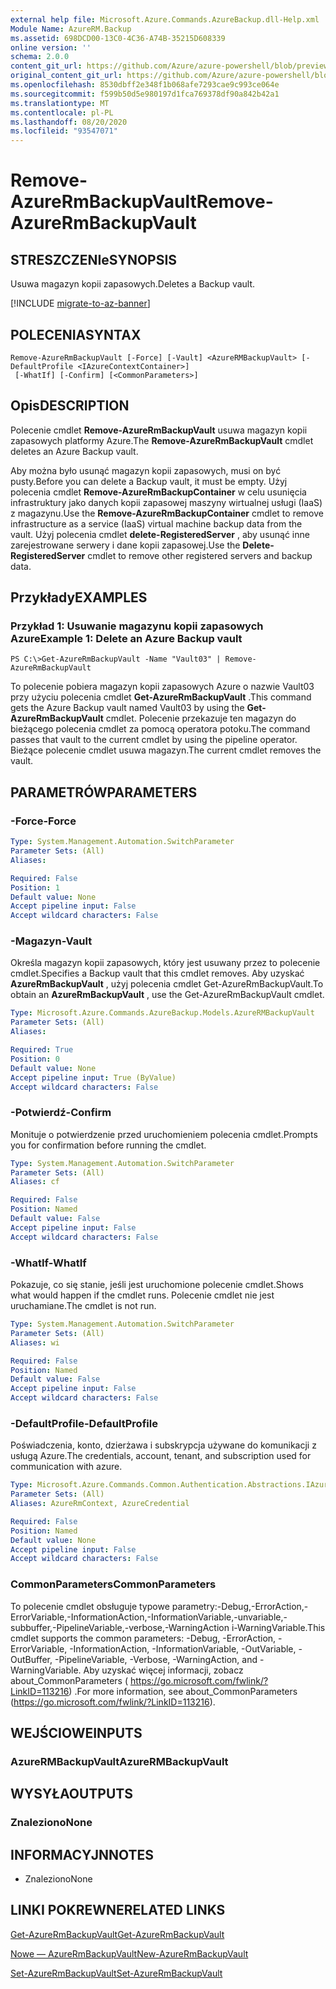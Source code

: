 ```yaml
---
external help file: Microsoft.Azure.Commands.AzureBackup.dll-Help.xml
Module Name: AzureRM.Backup
ms.assetid: 698DCD00-13C0-4C36-A74B-35215D608339
online version: ''
schema: 2.0.0
content_git_url: https://github.com/Azure/azure-powershell/blob/preview/src/ResourceManager/AzureBackup/Commands.AzureBackup/help/Remove-AzureRmBackupVault.md
original_content_git_url: https://github.com/Azure/azure-powershell/blob/preview/src/ResourceManager/AzureBackup/Commands.AzureBackup/help/Remove-AzureRmBackupVault.md
ms.openlocfilehash: 8530dbff2e348f1b068afe7293cae9c993ce064e
ms.sourcegitcommit: f599b50d5e980197d1fca769378df90a842b42a1
ms.translationtype: MT
ms.contentlocale: pl-PL
ms.lasthandoff: 08/20/2020
ms.locfileid: "93547071"
---
```

# <span data-ttu-id="4ef04-101">Remove-AzureRmBackupVault</span><span class="sxs-lookup"><span data-stu-id="4ef04-101">Remove-AzureRmBackupVault</span></span>

## <span data-ttu-id="4ef04-102">STRESZCZENIe</span><span class="sxs-lookup"><span data-stu-id="4ef04-102">SYNOPSIS</span></span>
<span data-ttu-id="4ef04-103">Usuwa magazyn kopii zapasowych.</span><span class="sxs-lookup"><span data-stu-id="4ef04-103">Deletes a Backup vault.</span></span>

[!INCLUDE [migrate-to-az-banner](../../includes/migrate-to-az-banner.md)]

## <span data-ttu-id="4ef04-104">POLECENIA</span><span class="sxs-lookup"><span data-stu-id="4ef04-104">SYNTAX</span></span>

```
Remove-AzureRmBackupVault [-Force] [-Vault] <AzureRMBackupVault> [-DefaultProfile <IAzureContextContainer>]
 [-WhatIf] [-Confirm] [<CommonParameters>]
```

## <span data-ttu-id="4ef04-105">Opis</span><span class="sxs-lookup"><span data-stu-id="4ef04-105">DESCRIPTION</span></span>
<span data-ttu-id="4ef04-106">Polecenie cmdlet **Remove-AzureRmBackupVault** usuwa magazyn kopii zapasowych platformy Azure.</span><span class="sxs-lookup"><span data-stu-id="4ef04-106">The **Remove-AzureRmBackupVault** cmdlet deletes an Azure Backup vault.</span></span>

<span data-ttu-id="4ef04-107">Aby można było usunąć magazyn kopii zapasowych, musi on być pusty.</span><span class="sxs-lookup"><span data-stu-id="4ef04-107">Before you can delete a Backup vault, it must be empty.</span></span>
<span data-ttu-id="4ef04-108">Użyj polecenia cmdlet **Remove-AzureRmBackupContainer** w celu usunięcia infrastruktury jako danych kopii zapasowej maszyny wirtualnej usługi (IaaS) z magazynu.</span><span class="sxs-lookup"><span data-stu-id="4ef04-108">Use the **Remove-AzureRmBackupContainer** cmdlet to remove infrastructure as a service (IaaS) virtual machine backup data from the vault.</span></span>
<span data-ttu-id="4ef04-109">Użyj polecenia cmdlet **delete-RegisteredServer** , aby usunąć inne zarejestrowane serwery i dane kopii zapasowej.</span><span class="sxs-lookup"><span data-stu-id="4ef04-109">Use the **Delete-RegisteredServer** cmdlet to remove other registered servers and backup data.</span></span>

## <span data-ttu-id="4ef04-110">Przykłady</span><span class="sxs-lookup"><span data-stu-id="4ef04-110">EXAMPLES</span></span>

### <span data-ttu-id="4ef04-111">Przykład 1: Usuwanie magazynu kopii zapasowych Azure</span><span class="sxs-lookup"><span data-stu-id="4ef04-111">Example 1: Delete an Azure Backup vault</span></span>
```
PS C:\>Get-AzureRmBackupVault -Name "Vault03" | Remove-AzureRmBackupVault
```

<span data-ttu-id="4ef04-112">To polecenie pobiera magazyn kopii zapasowych Azure o nazwie Vault03 przy użyciu polecenia cmdlet **Get-AzureRmBackupVault** .</span><span class="sxs-lookup"><span data-stu-id="4ef04-112">This command gets the Azure Backup vault named Vault03 by using the **Get-AzureRmBackupVault** cmdlet.</span></span>
<span data-ttu-id="4ef04-113">Polecenie przekazuje ten magazyn do bieżącego polecenia cmdlet za pomocą operatora potoku.</span><span class="sxs-lookup"><span data-stu-id="4ef04-113">The command passes that vault to the current cmdlet by using the pipeline operator.</span></span>
<span data-ttu-id="4ef04-114">Bieżące polecenie cmdlet usuwa magazyn.</span><span class="sxs-lookup"><span data-stu-id="4ef04-114">The current cmdlet removes the vault.</span></span>

## <span data-ttu-id="4ef04-115">PARAMETRÓW</span><span class="sxs-lookup"><span data-stu-id="4ef04-115">PARAMETERS</span></span>

### <span data-ttu-id="4ef04-116">-Force</span><span class="sxs-lookup"><span data-stu-id="4ef04-116">-Force</span></span>
```yaml
Type: System.Management.Automation.SwitchParameter
Parameter Sets: (All)
Aliases: 

Required: False
Position: 1
Default value: None
Accept pipeline input: False
Accept wildcard characters: False
```

### <span data-ttu-id="4ef04-117">-Magazyn</span><span class="sxs-lookup"><span data-stu-id="4ef04-117">-Vault</span></span>
<span data-ttu-id="4ef04-118">Określa magazyn kopii zapasowych, który jest usuwany przez to polecenie cmdlet.</span><span class="sxs-lookup"><span data-stu-id="4ef04-118">Specifies a Backup vault that this cmdlet removes.</span></span>
<span data-ttu-id="4ef04-119">Aby uzyskać **AzureRmBackupVault** , użyj polecenia cmdlet Get-AzureRmBackupVault.</span><span class="sxs-lookup"><span data-stu-id="4ef04-119">To obtain an **AzureRmBackupVault** , use the Get-AzureRmBackupVault cmdlet.</span></span>

```yaml
Type: Microsoft.Azure.Commands.AzureBackup.Models.AzureRMBackupVault
Parameter Sets: (All)
Aliases: 

Required: True
Position: 0
Default value: None
Accept pipeline input: True (ByValue)
Accept wildcard characters: False
```

### <span data-ttu-id="4ef04-120">-Potwierdź</span><span class="sxs-lookup"><span data-stu-id="4ef04-120">-Confirm</span></span>
<span data-ttu-id="4ef04-121">Monituje o potwierdzenie przed uruchomieniem polecenia cmdlet.</span><span class="sxs-lookup"><span data-stu-id="4ef04-121">Prompts you for confirmation before running the cmdlet.</span></span>

```yaml
Type: System.Management.Automation.SwitchParameter
Parameter Sets: (All)
Aliases: cf

Required: False
Position: Named
Default value: False
Accept pipeline input: False
Accept wildcard characters: False
```

### <span data-ttu-id="4ef04-122">-WhatIf</span><span class="sxs-lookup"><span data-stu-id="4ef04-122">-WhatIf</span></span>
<span data-ttu-id="4ef04-123">Pokazuje, co się stanie, jeśli jest uruchomione polecenie cmdlet.</span><span class="sxs-lookup"><span data-stu-id="4ef04-123">Shows what would happen if the cmdlet runs.</span></span>
<span data-ttu-id="4ef04-124">Polecenie cmdlet nie jest uruchamiane.</span><span class="sxs-lookup"><span data-stu-id="4ef04-124">The cmdlet is not run.</span></span>

```yaml
Type: System.Management.Automation.SwitchParameter
Parameter Sets: (All)
Aliases: wi

Required: False
Position: Named
Default value: False
Accept pipeline input: False
Accept wildcard characters: False
```

### <span data-ttu-id="4ef04-125">-DefaultProfile</span><span class="sxs-lookup"><span data-stu-id="4ef04-125">-DefaultProfile</span></span>
<span data-ttu-id="4ef04-126">Poświadczenia, konto, dzierżawa i subskrypcja używane do komunikacji z usługą Azure.</span><span class="sxs-lookup"><span data-stu-id="4ef04-126">The credentials, account, tenant, and subscription used for communication with azure.</span></span>

```yaml
Type: Microsoft.Azure.Commands.Common.Authentication.Abstractions.IAzureContextContainer
Parameter Sets: (All)
Aliases: AzureRmContext, AzureCredential

Required: False
Position: Named
Default value: None
Accept pipeline input: False
Accept wildcard characters: False
```

### <span data-ttu-id="4ef04-127">CommonParameters</span><span class="sxs-lookup"><span data-stu-id="4ef04-127">CommonParameters</span></span>
<span data-ttu-id="4ef04-128">To polecenie cmdlet obsługuje typowe parametry:-Debug,-ErrorAction,-ErrorVariable,-InformationAction,-InformationVariable,-unvariable,-subbuffer,-PipelineVariable,-verbose,-WarningAction i-WarningVariable.</span><span class="sxs-lookup"><span data-stu-id="4ef04-128">This cmdlet supports the common parameters: -Debug, -ErrorAction, -ErrorVariable, -InformationAction, -InformationVariable, -OutVariable, -OutBuffer, -PipelineVariable, -Verbose, -WarningAction, and -WarningVariable.</span></span> <span data-ttu-id="4ef04-129">Aby uzyskać więcej informacji, zobacz about_CommonParameters ( https://go.microsoft.com/fwlink/?LinkID=113216) .</span><span class="sxs-lookup"><span data-stu-id="4ef04-129">For more information, see about_CommonParameters (https://go.microsoft.com/fwlink/?LinkID=113216).</span></span>

## <span data-ttu-id="4ef04-130">WEJŚCIOWE</span><span class="sxs-lookup"><span data-stu-id="4ef04-130">INPUTS</span></span>

### <span data-ttu-id="4ef04-131">AzureRMBackupVault</span><span class="sxs-lookup"><span data-stu-id="4ef04-131">AzureRMBackupVault</span></span>

## <span data-ttu-id="4ef04-132">WYSYŁA</span><span class="sxs-lookup"><span data-stu-id="4ef04-132">OUTPUTS</span></span>

### <span data-ttu-id="4ef04-133">Znaleziono</span><span class="sxs-lookup"><span data-stu-id="4ef04-133">None</span></span>

## <span data-ttu-id="4ef04-134">INFORMACYJN</span><span class="sxs-lookup"><span data-stu-id="4ef04-134">NOTES</span></span>
* <span data-ttu-id="4ef04-135">Znaleziono</span><span class="sxs-lookup"><span data-stu-id="4ef04-135">None</span></span>

## <span data-ttu-id="4ef04-136">LINKI POKREWNE</span><span class="sxs-lookup"><span data-stu-id="4ef04-136">RELATED LINKS</span></span>

[<span data-ttu-id="4ef04-137">Get-AzureRmBackupVault</span><span class="sxs-lookup"><span data-stu-id="4ef04-137">Get-AzureRmBackupVault</span></span>](./Get-AzureRmBackupVault.md)

[<span data-ttu-id="4ef04-138">Nowe — AzureRmBackupVault</span><span class="sxs-lookup"><span data-stu-id="4ef04-138">New-AzureRmBackupVault</span></span>](./New-AzureRmBackupVault.md)

[<span data-ttu-id="4ef04-139">Set-AzureRmBackupVault</span><span class="sxs-lookup"><span data-stu-id="4ef04-139">Set-AzureRmBackupVault</span></span>](./Set-AzureRmBackupVault.md)


